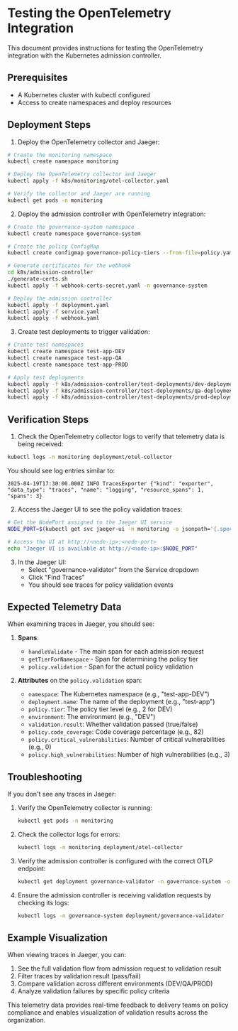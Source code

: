 # Testing the OpenTelemetry Integration

This document provides instructions for testing the OpenTelemetry integration with the Kubernetes admission controller.

## Prerequisites

- A Kubernetes cluster with kubectl configured
- Access to create namespaces and deploy resources

## Deployment Steps

1. Deploy the OpenTelemetry collector and Jaeger:

```bash
# Create the monitoring namespace
kubectl create namespace monitoring

# Deploy the OpenTelemetry collector and Jaeger
kubectl apply -f k8s/monitoring/otel-collector.yaml

# Verify the collector and Jaeger are running
kubectl get pods -n monitoring
```

2. Deploy the admission controller with OpenTelemetry integration:

```bash
# Create the governance-system namespace
kubectl create namespace governance-system

# Create the policy ConfigMap
kubectl create configmap governance-policy-tiers --from-file=policy.yaml=policy.yaml -n governance-system

# Generate certificates for the webhook
cd k8s/admission-controller
./generate-certs.sh
kubectl apply -f webhook-certs-secret.yaml -n governance-system

# Deploy the admission controller
kubectl apply -f deployment.yaml
kubectl apply -f service.yaml
kubectl apply -f webhook.yaml
```

3. Create test deployments to trigger validation:

```bash
# Create test namespaces
kubectl create namespace test-app-DEV
kubectl create namespace test-app-QA
kubectl create namespace test-app-PROD

# Apply test deployments
kubectl apply -f k8s/admission-controller/test-deployments/dev-deployment.yaml
kubectl apply -f k8s/admission-controller/test-deployments/qa-deployment.yaml
kubectl apply -f k8s/admission-controller/test-deployments/prod-deployment.yaml
```

## Verification Steps

1. Check the OpenTelemetry collector logs to verify that telemetry data is being received:

```bash
kubectl logs -n monitoring deployment/otel-collector
```

You should see log entries similar to:

```
2025-04-19T17:30:00.000Z INFO TracesExporter {"kind": "exporter", "data_type": "traces", "name": "logging", "resource_spans": 1, "spans": 3}
```

2. Access the Jaeger UI to see the policy validation traces:

```bash
# Get the NodePort assigned to the Jaeger UI service
NODE_PORT=$(kubectl get svc jaeger-ui -n monitoring -o jsonpath='{.spec.ports[0].nodePort}')

# Access the UI at http://<node-ip>:<node-port>
echo "Jaeger UI is available at http://<node-ip>:$NODE_PORT"
```

3. In the Jaeger UI:
   - Select "governance-validator" from the Service dropdown
   - Click "Find Traces"
   - You should see traces for policy validation events

## Expected Telemetry Data

When examining traces in Jaeger, you should see:

1. **Spans**:
   - `handleValidate` - The main span for each admission request
   - `getTierForNamespace` - Span for determining the policy tier
   - `policy.validation` - Span for the actual policy validation

2. **Attributes** on the `policy.validation` span:
   - `namespace`: The Kubernetes namespace (e.g., "test-app-DEV")
   - `deployment.name`: The name of the deployment (e.g., "test-app")
   - `policy.tier`: The policy tier level (e.g., 2 for DEV)
   - `environment`: The environment (e.g., "DEV")
   - `validation.result`: Whether validation passed (true/false)
   - `policy.code_coverage`: Code coverage percentage (e.g., 82)
   - `policy.critical_vulnerabilities`: Number of critical vulnerabilities (e.g., 0)
   - `policy.high_vulnerabilities`: Number of high vulnerabilities (e.g., 3)

## Troubleshooting

If you don't see any traces in Jaeger:

1. Verify the OpenTelemetry collector is running:
   ```bash
   kubectl get pods -n monitoring
   ```

2. Check the collector logs for errors:
   ```bash
   kubectl logs -n monitoring deployment/otel-collector
   ```

3. Verify the admission controller is configured with the correct OTLP endpoint:
   ```bash
   kubectl get deployment governance-validator -n governance-system -o jsonpath='{.spec.template.spec.containers[0].env[?(@.name=="OTLP_ENDPOINT")].value}'
   ```

4. Ensure the admission controller is receiving validation requests by checking its logs:
   ```bash
   kubectl logs -n governance-system deployment/governance-validator
   ```

## Example Visualization

When viewing traces in Jaeger, you can:

1. See the full validation flow from admission request to validation result
2. Filter traces by validation result (pass/fail)
3. Compare validation across different environments (DEV/QA/PROD)
4. Analyze validation failures by specific policy criteria

This telemetry data provides real-time feedback to delivery teams on policy compliance and enables visualization of validation results across the organization.

